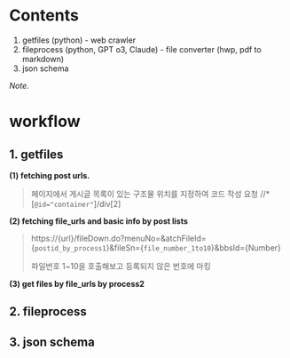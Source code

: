 # Contents

1. getfiles (python) - web crawler
2. fileprocess (python, GPT o3, Claude) - file converter (hwp, pdf to markdown)
3. json schema

_Note._


# workflow

## 1. getfiles 

<aside>

 **(1) fetching post urls.**

 > 페이지에서 게시글 목록이 있는 구조물 위치를 지정하여 코드 작성 요청
 //*[`@id="container"`]/div[2]

</aside>


<aside>

**(2) fetching file_urls and basic info by post lists**

 > https://{url}/fileDown.do?menuNo=&atchFileId={`postid_by_process1`}&fileSn={`file_number_1to10`}&bbsId={Number}
 >
 > 파일번호 1~10을 호출해보고 등록되지 않은 번호에 마킹
 </aside>


<aside>

**(3) get files by file_urls by process2**
</aside>

## 2. fileprocess

<aside>



</aside>


## 3. json schema

